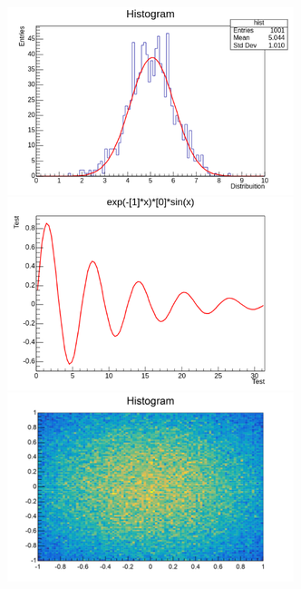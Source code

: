 ![2D Histogram](https://github.com/Mhimanshu18/Cern_Root_Tutorials/blob/main/c1.png)
![](https://github.com/Mhimanshu18/Cern_Root_Tutorials/blob/main/func.png)
![](https://github.com/Mhimanshu18/Cern_Root_Tutorials/blob/main/2dhist_page-0001.jpg)

